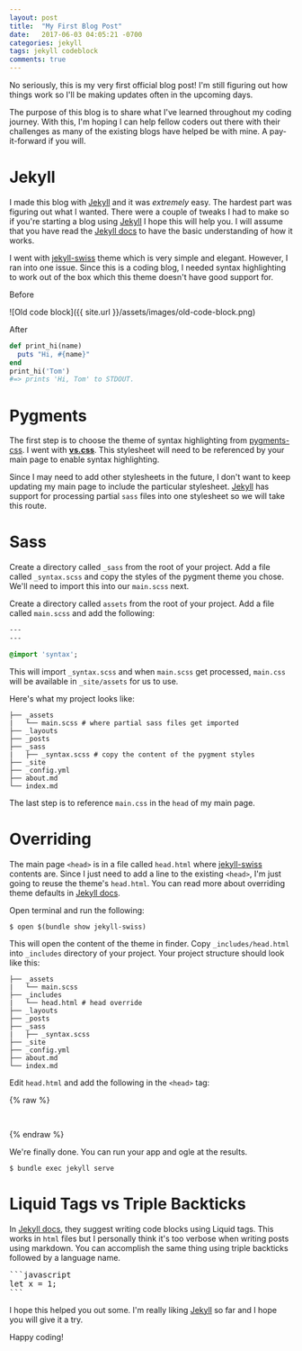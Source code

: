 ```yaml
---
layout: post
title:  "My First Blog Post"
date:   2017-06-03 04:05:21 -0700
categories: jekyll
tags: jekyll codeblock
comments: true
---
```


No seriously, this is my very first official blog post!  I'm still figuring out how things work so I'll be making updates often in the upcoming days.

The purpose of this blog is to share what I've learned throughout my coding journey.  With this, I'm hoping I can help fellow coders out there with their challenges as many of the existing blogs have helped be with mine.  A pay-it-forward if you will.

# Jekyll

I made this blog with [Jekyll](https://jekyllrb.com) and it was _extremely_ easy.  The hardest part was figuring out what I wanted.  There were a couple of tweaks I had to make so if you're starting a blog using [Jekyll](https://jekyllrb.com) I hope this will help you.  I will assume that you have read the [Jekyll docs](https://jekyllrb.com/docs/home) to have the basic understanding of how it works.

I went with [jekyll-swiss](https://github.com/broccolini/swiss) theme which is very simple and elegant.  However, I ran into one issue.  Since this is a coding blog, I needed syntax highlighting to work out of the box which this theme doesn't have good support for.

Before

![Old code block]({{ site.url }}/assets/images/old-code-block.png)

After
```ruby
def print_hi(name)
  puts "Hi, #{name}"
end
print_hi('Tom')
#=> prints 'Hi, Tom' to STDOUT.
```

# Pygments

The first step is to choose the theme of syntax highlighting from [pygments-css](https://github.com/richleland/pygments-css).  I went with **[vs.css](https://github.com/richleland/pygments-css/blob/master/vs.css)**.  This stylesheet will need to be referenced by your main page to enable syntax highlighting.

Since I may need to add other stylesheets in the future, I don't want to keep updating my main page to include the particular stylesheet.  [Jekyll](https://jekyllrb.com) has support for processing partial `sass` files into one stylesheet so we will take this route.

# Sass

Create a directory called `_sass` from the root of your project.  Add a file called `_syntax.scss` and copy the styles of the pygment theme you chose.  We'll need to import this into our `main.scss` next.

Create a directory called `assets` from the root of your project.  Add a file called `main.scss` and add the following:

```sass
---
---

@import 'syntax';
```

This will import `_syntax.scss` and when `main.scss` get processed, `main.css` will be available in `_site/assets` for us to use.

Here's what my project looks like:

```shell
├── _assets
|   └── main.scss # where partial sass files get imported
├── _layouts
├── _posts
├── _sass
|   ├── _syntax.scss # copy the content of the pygment styles
├── _site
├── _config.yml
├── about.md
└── index.md 
```

The last step is to reference `main.css` in the `head` of my main page.

# Overriding <head>

The main page `<head>` is in a file called `head.html` where [jekyll-swiss](https://github.com/broccolini/swiss) contents are.  Since I just need to add a line to the existing `<head>`, I'm just going to reuse the theme's `head.html`.  You can read more about overriding theme defaults in [Jekyll docs](https://jekyllrb.com/docs/themes).

Open terminal and run the following:

```shell
$ open $(bundle show jekyll-swiss)
```

This will open the content of the theme in finder.  Copy `_includes/head.html` into `_includes` directory of your project.  Your project structure should look like this:

```shell
├── _assets
|   └── main.scss 
├── _includes
|   └── head.html # head override
├── _layouts
├── _posts
├── _sass
|   ├── _syntax.scss 
├── _site
├── _config.yml
├── about.md
└── index.md 
```

Edit `head.html` and add the following in the `<head>` tag:

{% raw %}
<pre>
  <link rel="stylesheet" href="{{ "/assets/main.css" | prepend: full_base_url }}">
</pre>
{% endraw %}

We're finally done.  You can run your app and ogle at the results.

```shell
$ bundle exec jekyll serve
```

# Liquid Tags vs Triple Backticks

In [Jekyll docs](https://jekyllrb.com/docs/posts), they suggest writing code blocks using Liquid tags.  This works in `html` files but I personally think it's too verbose when writing posts using markdown.  You can accomplish the same thing using triple backticks followed by a language name.

<pre>
```javascript
let x = 1;
```
</pre>

I hope this helped you out some.  I'm really liking [Jekyll](https://jekyllrb.com) so far and I hope you will give it a try.

Happy coding!